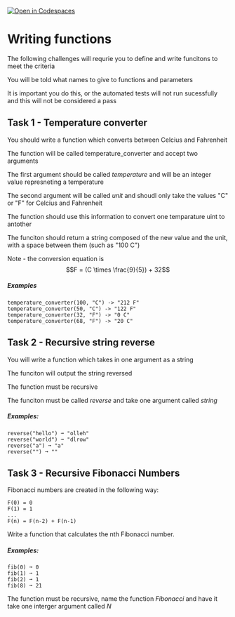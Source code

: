 [![Open in Codespaces](https://classroom.github.com/assets/launch-codespace-2972f46106e565e64193e422d61a12cf1da4916b45550586e14ef0a7c637dd04.svg)](https://classroom.github.com/open-in-codespaces?assignment_repo_id=16248375)
# Writing functions

The following challenges will requrie you to define and write funcitons to meet the criteria

You will be told what names to give to functions and parameters

It is important you do this, or the automated tests will not run sucessfully and this will not be considered a pass

## Task 1 - Temperature converter

You should write a function which converts between Celcius and Fahrenheit

The function will be called temperature_converter and accept two arguments

The first argument should be called _temperature_ and will be an integer value represneting a temperature

The second argument will be called _unit_ and shoudl only take the values "C" or "F" for Celcius and Fahrenheit

The function should use this information to convert one temparature uint to antother

The funciton should return a string composed of the new value and the unit, with a space between them (such as "100 C")

Note - the conversion equation is $$F = (C \times \frac{9}{5}) + 32$$

##### Examples
```
temperature_converter(100, "C") -> "212 F"
temperature_converter(50, "C") -> "122 F"
temperature_converter(32, "F") -> "0 C"
temperature_converter(68, "F") -> "20 C"
```

## Task 2 - Recursive string reverse
You will write a function which takes in one argument as a string

The funciton will output the string reversed

The function must be recursive

The funciton must be called _reverse_ and take one argument called _string_

##### Examples:
```
reverse("hello") ➞ "olleh"
reverse("world") ➞ "dlrow"
reverse("a") ➞ "a"
reverse("") ➞ ""
```

## Task 3 - Recursive Fibonacci Numbers

Fibonacci numbers are created in the following way:
```
F(0) = 0
F(1) = 1
...
F(n) = F(n-2) + F(n-1)
```
Write a function that calculates the nth Fibonacci number.

##### Examples:
```
fib(0) ➞ 0
fib(1) ➞ 1
fib(2) ➞ 1
fib(8) ➞ 21
```

The function must be recursive, name the function _Fibonacci_ and have it take one interger argument called _N_